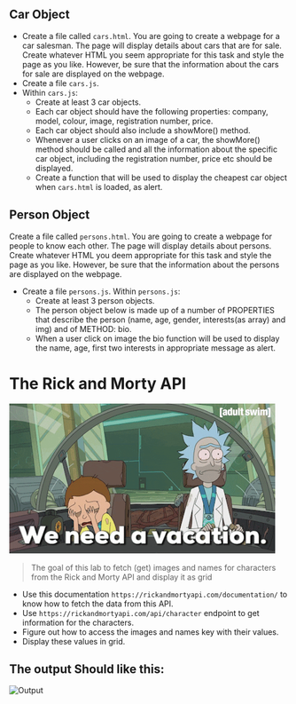 
 
## Car Object
- Create a file called `cars.html`. You are going to create a webpage for a car salesman. The page will display details about cars that are for sale. Create whatever HTML you seem appropriate for this task and style the page as you like. However, be sure that the information about the cars for sale are displayed on the webpage.
- Create a file `cars.js`.
- Within `cars.js`:
    - Create at least 3 car objects.
    - Each car object should have the following properties: company, model, colour, image, registration number, price.
    - Each car object should also include a showMore() method. 
    - Whenever a user clicks on an image of a car, the showMore() method should be called and all the information about the specific car object, including the registration number, price etc should be displayed.
    - Create a function that will be used to display the cheapest car object when `cars.html` is loaded, as alert.

## Person Object
Create a file called `persons.html`. You are going to create a webpage for people to know each other. The page will display details about persons. Create whatever HTML you deem appropriate for this task and style the page as you like. However, be sure that the information about the persons are displayed on the webpage.
- Create a file `persons.js`. Within `persons.js`:
    - Create at least 3 person objects.
    - The person object below is made up of a number of PROPERTIES that describe the person (name, age, gender, interests(as array) and img) and of METHOD: bio.
    - When a user click on image the bio function will be used to display the name, age, first two interests in appropriate message as alert. 






# The Rick and Morty API
<img src="giphy.gif">

> The goal of this lab to fetch (get) images and names for characters from the Rick and Morty API and display it as grid 
- Use this documentation `https://rickandmortyapi.com/documentation/` to know how to fetch the data from this API.
- Use `https://rickandmortyapi.com/api/character` endpoint to get information for the characters.
- Figure out how to access the images and names key with their values.
- Display these values in grid.
## The output Should like this:
![Output](JSON-lab-output.png)
